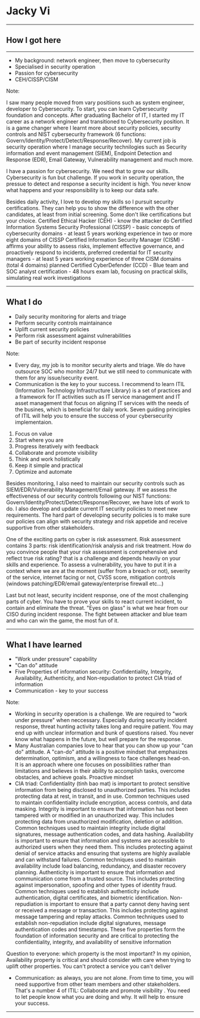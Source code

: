 <!--
.slide: data-background-image="https://images.pexels.com/photos/5483064/pexels-photo-5483064.jpeg?cs=srgb&dl=pexels-cottonbro-5483064.jpg&fm=jpg" data-background-opacity="0.2"
-->

# <span class="color-yellow-400">Jacky Vi</span>

---

<!--
.slide: data-background-image="https://images.pexels.com/photos/5483064/pexels-photo-5483064.jpeg?cs=srgb&dl=pexels-cottonbro-5483064.jpg&fm=jpg" data-background-opacity="0.1"
-->

## <span class="color-yellow-500">How I got here</span>

---

- My background: network engineer, then move to cybersecurity
- Specialised in security operation
- Passion for cybersecurity
- CEH/CISSP/CISM

Note:

I saw many people moved from vary positiions such as system engineer, developer to Cybersecurity. To start, you can learn Cybersecurity foundation and concepts. After graduating Bachelor of IT, I started my IT career as a network engineer and transitioned to Cybersecurity position. It is a game changer where I learnt more about security policies, security controls and NIST cybersecurity framework (6 functions: Govern/Identity/Protect/Detect/Response/Recover). My current job is security operation where I manage security technilogies such as Security information and event management (SIEM),  Endpoint Detection and Response (EDR), Email Gateway, Vulnerability management and much more.

I have a passion for cybersecurity. We need that to grow our skills. Cybersecurity is fun but challenge. If you work in security operation, the pressue to detect and response a security incident is high. You never know what happens and your responsibility is to keep our data safe.

Besides daily activity, I love to develop my skills so I pursuit security certifications. They can help you to show the difference with the other candidates, at least from initial screening. Some don't like certifications but your choice.
Certified Ethical Hacker (CEH) - know the attacker do
Certified Information Systems Security Professional (CISSP) - basic concepts of cybersecurity domains - at least 5 years working experience in two or more eight domains of CISSP
Certified Information Security Manager (CISM) - affirms your ability to assess risks, implement effective governance, and proactively respond to incidents, preferred credential for IT security managers - at least 5 years working experience of three CISM domains (total 4 domains)
planned Certified CyberDefender (CCD) - Blue team and SOC analyst certification - 48 hours exam lab, focusing on practical skills, simulating real work investigations

---

<!--
.slide: data-background-image="https://images.pexels.com/photos/5483064/pexels-photo-5483064.jpeg?cs=srgb&dl=pexels-cottonbro-5483064.jpg&fm=jpg" data-background-opacity="0.1"
-->

## <span class="color-yellow-400">What I do</span>

- Daily security monitoring for alerts and triage
- Perform security controls maintainance
- Uplift current security policies
- Perform risk assessment against vulnerabilities
- Be part of security incident response

Note:

- Every day, my job is to monitor security alerts and triage. We do have outsource SOC who monitor 24/7 but we still need to communicate with them for any issue/security event.
- Communication is the key to your success. I recommend to learn ITIL (Information Technology Infrastructure Library) is a set of practices and a framework for IT activities such as IT service management and IT asset management that focus on aligning IT services with the needs of the busines, which is beneficial for daily work. Seven guiding principles of ITIL  will help you to ensure the success of your cybersecurity implementaion.
1. Focus on value
2. Start where you are
3. Progress iteratively with feedback
4. Collaborate and promote visibility
5. Think and work holistically
6. Keep it simple and practical
7. Optimize and automate

Besides monitoring, I also need to maintain our security controls such as SIEM/EDR/Vulnerability Management/Email gateway. If we assess the effectiveness of our security controls following our NIST functions: Govern/Identity/Protect/Detect/Response/Recover, we have lots of work to do. I also develop and update current IT security policies to meet new requirements. The hard part of developing security policies is to make sure our policies can align with security strategy and risk appetide and receive supportive from other stakeholders.

One of the exciting parts on cyber is risk assessment. Risk assessment contains 3 parts: risk identification/risk analysis and risk treatment. How do you convince people that your risk assessment is comprehensive and reflect true risk rating? that is a challenge and depends heavily on your skills and experience. To assess a vulnerability, you have to put it in a context where we are at the moment (suffer from a breach or not), severity of the service, internet facing or not, CVSS score, mitigation controls (windows patching/EDR/email gateway/enterprise firewall etc...)

Last but not least, security incident response, one of the most challenging parts of cyber. You have to prove your skills to react current incident, to contain and eliminate the threat. "Eyes on glass" is what we hear from our CISO during incident response. The fight between attacker and blue team and who can win the game, the most fun of it.

---

<!--
.slide: data-background-image="https://images.pexels.com/photos/5483064/pexels-photo-5483064.jpeg?cs=srgb&dl=pexels-cottonbro-5483064.jpg&fm=jpg" data-background-opacity="0.1"
-->

## <span class="color-yellow-500">What I have learned</span>

- "Work under pressure" capability
- "Can do" attitude
- Five Properties of information security: Confidentiality, Integrity, Availability, Authenticity, and Non-repudiation to protect CIA triad of information
- Communication - key to your success

Note:

- Working in security operation is a challenge. We are required to "work under pressure" when neccessary. Especially during security incident response, threat hunting activity takes long and require patient. You may end up with unclear information and bunk of questions raised. You never know what happens in the future, but well prepare for the response.
- Many Australian companies love to hear that you can show up your "can do" attitude. A "can-do" attitude is a positive mindset that emphasizes determination, optimism, and a willingness to face challenges head-on. It is an approach where one focuses on possibilities rather than limitations and believes in their ability to accomplish tasks, overcome obstacles, and achieve goals. Proactive mindset
- CIA triad:
Confidentiality (tinh bao mat) is important to protect sensitive information from being disclosed to unauthorized parties. This includes protecting data at rest, in transit, and in use. Common techniques used to maintain confidentiality include encryption, access controls, and data masking.
Integrity is important to ensure that information has not been tampered with or modified in an unauthorized way. This includes protecting data from unauthorized modification, deletion or addition. Common techniques used to maintain integrity include digital signatures, message authentication codes, and data hashing.
Availability is important to ensure that information and systems are accessible to authorized users when they need them. This includes protecting against denial of service attacks and ensuring that systems are highly available and can withstand failures. Common techniques used to maintain availability include load balancing, redundancy, and disaster recovery planning.
Authenticity is important to ensure that information and communication come from a trusted source. This includes protecting against impersonation, spoofing and other types of identity fraud. Common techniques used to establish authenticity include authentication, digital certificates, and biometric identification.
Non-repudiation is important to ensure that a party cannot deny having sent or received a message or transaction. This includes protecting against message tampering and replay attacks. Common techniques used to establish non-repudiation include digital signatures, message authentication codes and timestamps.
These five properties form the foundation of information security and are critical to protecting the confidentiality, integrity, and availability of sensitive information

Question to everyone: which property is the most important?
In my opinion, Availability property is critical and should consider with care when trying to uplift other properties. You can't protect a service you can't deliver

- Communication: as always, you are not alone. From time to time, you will need supportive from other team members and other stakeholders. That's a number 4 of ITIL: Collaborate and promote visibility . You need to let people know what you are doing and why. It will help to ensure your success.
---
